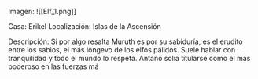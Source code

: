 Imagen:
	![[Elf_1.png]]

Casa: Erikel
Localización: Islas de la Ascensión

Descripción:
Si por algo resalta Muruth es por su sabiduría, es el erudito entre los sabios, el más longevo de los elfos pálidos. Suele hablar con tranquilidad y todo el mundo lo respeta. Antaño solia titularse como el más poderoso en las fuerzas má